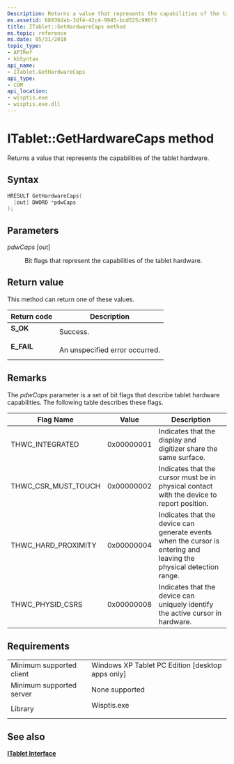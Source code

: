 ```yaml
---
Description: Returns a value that represents the capabilities of the tablet hardware.
ms.assetid: 68936dab-3df4-42c4-9945-bcd525c996f3
title: ITablet::GetHardwareCaps method
ms.topic: reference
ms.date: 05/31/2018
topic_type: 
- APIRef
- kbSyntax
api_name: 
- ITablet.GetHardwareCaps
api_type: 
- COM
api_location: 
- wisptis.exe
- wisptis.exe.dll
---
```


# ITablet::GetHardwareCaps method

Returns a value that represents the capabilities of the tablet hardware.

## Syntax


```C++
HRESULT GetHardwareCaps(
  [out] DWORD *pdwCaps
);
```



## Parameters

<dl> <dt>

*pdwCaps* \[out\]
</dt> <dd>

Bit flags that represent the capabilities of the tablet hardware.

</dd> </dl>

## Return value

This method can return one of these values.



| Return code                                                                            | Description                               |
|----------------------------------------------------------------------------------------|-------------------------------------------|
| <dl> <dt>**S\_OK**</dt> </dl>   | Success.<br/>                       |
| <dl> <dt>**E\_FAIL**</dt> </dl> | An unspecified error occurred.<br/> |



 

## Remarks

The *pdwCaps* parameter is a set of bit flags that describe tablet hardware capabilities. The following table describes these flags.



| Flag Name                         | Value                 | Description                                                                                                                    |
|-----------------------------------|-----------------------|--------------------------------------------------------------------------------------------------------------------------------|
| THWC\_INTEGRATED<br/>       | 0x00000001<br/> | Indicates that the display and digitizer share the same surface.<br/>                                                    |
| THWC\_CSR\_MUST\_TOUCH<br/> | 0x00000002<br/> | Indicates that the cursor must be in physical contact with the device to report position.<br/>                           |
| THWC\_HARD\_PROXIMITY<br/>  | 0x00000004<br/> | Indicates that the device can generate events when the cursor is entering and leaving the physical detection range.<br/> |
| THWC\_PHYSID\_CSRS<br/>     | 0x00000008<br/> | Indicates that the device can uniquely identify the active cursor in hardware.<br/>                                      |



 

## Requirements



|                                     |                                                                                        |
|-------------------------------------|----------------------------------------------------------------------------------------|
| Minimum supported client<br/> | Windows XP Tablet PC Edition \[desktop apps only\]<br/>                          |
| Minimum supported server<br/> | None supported<br/>                                                              |
| Library<br/>                  | <dl> <dt>Wisptis.exe</dt> </dl> |



## See also

<dl> <dt>

[**ITablet Interface**](itablet.md)
</dt> </dl>

 

 




